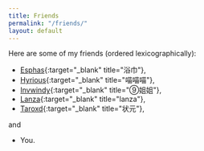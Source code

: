 ```yaml
---
title: Friends
permalink: "/friends/"
layout: default
---
```


Here are some of my friends (ordered lexicographically):
- [Esphas](https://icefla.me/){:target="_blank" title="浴巾"},
- [Hyrious](https://hyrious.me/){:target="_blank" title="喵喵喵"},
- [Invwindy](https://cirno.blog/){:target="_blank" title="⑨姐姐"},
- [Lanza](https://lanzainc.xyz/){:target="_blank" title="lanza"},
- [Taroxd](https://taroxd.github.io/){:target="_blank" title="状元"},

and
- You.
